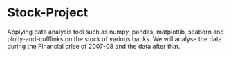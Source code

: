 # Stock-Project
Applying data analysis tool such as numpy, pandas, matplotlib, seaborn and plotly-and-cufflinks on the stock of various banks.
We will analyse the data during the Financial crise of 2007-08 and the data after that.
